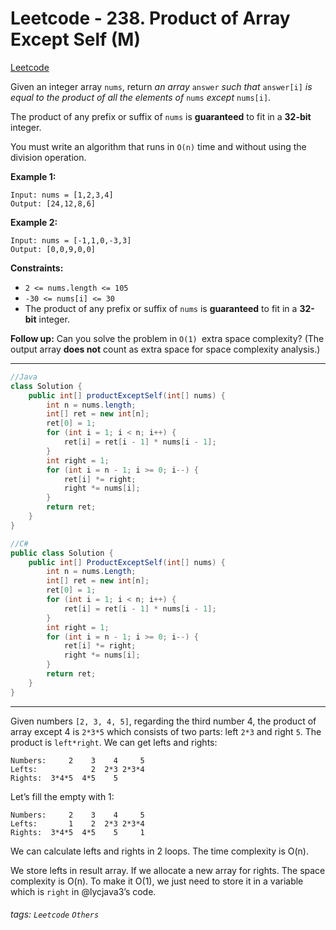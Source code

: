 # Leetcode - 238. Product of Array Except Self (M)

[Leetcode](https://leetcode.com/problems/product-of-array-except-self/)

Given an integer array `nums`, return _an array_ `answer` _such that_ `answer[i]` _is equal to the product of all the elements of_ `nums` _except_ `nums[i]`.

The product of any prefix or suffix of `nums` is **guaranteed** to fit in a **32-bit** integer.

You must write an algorithm that runs in `O(n)` time and without using the division operation.

**Example 1:**
```
Input: nums = [1,2,3,4]  
Output: [24,12,8,6]
```
**Example 2:**
```
Input: nums = [-1,1,0,-3,3]  
Output: [0,0,9,0,0]
```
**Constraints:**

-   `2 <= nums.length <= 105`
-   `-30 <= nums[i] <= 30`
-   The product of any prefix or suffix of `nums` is **guaranteed** to fit in a **32-bit** integer.

**Follow up:** Can you solve the problem in `O(1) `extra space complexity? (The output array **does not** count as extra space for space complexity analysis.)

---

```java
//Java  
class Solution {  
    public int[] productExceptSelf(int[] nums) {  
        int n = nums.length;  
        int[] ret = new int[n];  
        ret[0] = 1;  
        for (int i = 1; i < n; i++) {  
            ret[i] = ret[i - 1] * nums[i - 1];  
        }  
        int right = 1;  
        for (int i = n - 1; i >= 0; i--) {  
            ret[i] *= right;  
            right *= nums[i];  
        }  
        return ret;  
    }  
}
```

```csharp
//C#  
public class Solution {  
    public int[] ProductExceptSelf(int[] nums) {  
        int n = nums.Length;  
        int[] ret = new int[n];  
        ret[0] = 1;  
        for (int i = 1; i < n; i++) {  
            ret[i] = ret[i - 1] * nums[i - 1];  
        }  
        int right = 1;  
        for (int i = n - 1; i >= 0; i--) {  
            ret[i] *= right;  
            right *= nums[i];  
        }  
        return ret;  
    }  
}
```

---

Given numbers `[2, 3, 4, 5]`, regarding the third number 4, the product of array except 4 is `2*3*5` which consists of two parts: left `2*3` and right `5`. The product is `left*right`. We can get lefts and rights:
```
Numbers:     2    3    4     5  
Lefts:            2  2*3 2*3*4  
Rights:  3*4*5  4*5    5
```
Let’s fill the empty with 1:
```
Numbers:     2    3    4     5  
Lefts:       1    2  2*3 2*3*4  
Rights:  3*4*5  4*5    5     1
```
We can calculate lefts and rights in 2 loops. The time complexity is O(n).

We store lefts in result array. If we allocate a new array for rights. The space complexity is O(n). To make it O(1), we just need to store it in a variable which is `right` in @lycjava3’s code.




###### tags: `Leetcode` `Others`
